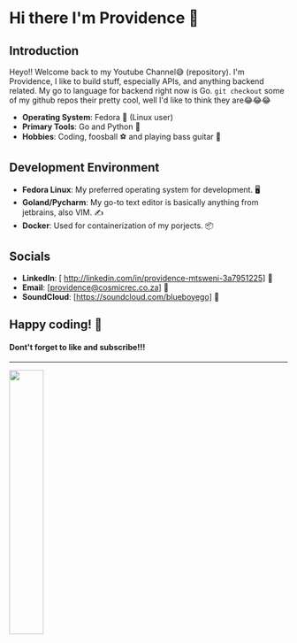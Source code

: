 # Hi there I'm Providence 👋

## Introduction
Heyo!! Welcome back to my Youtube Channel😅 (repository).
I'm Providence, I like to build stuff, especially APIs, and anything backend related. My go to language for backend right now is Go. 
`git checkout` some of my github repos their pretty cool, well I'd like to think they are😂😂😂

- **Operating System**: Fedora 🐧 (Linux user)
- **Primary Tools**: Go and Python 🐍
- **Hobbies**: Coding, foosball ⚽ and playing bass guitar 🎸
  
## Development Environment
- **Fedora Linux**: My preferred operating system for development. 🖥️
- **Goland/Pycharm**: My go-to text editor is basically anything from jetbrains, also VIM. ✍️
- **Docker**: Used for containerization of my porjects. 📦

## Socials
- **LinkedIn**: [ http://linkedin.com/in/providence-mtsweni-3a7951225] 🔗
- **Email**: [providence@cosmicrec.co.za] 📧
- **SoundCloud**: [https://soundcloud.com/blueboyego] 🎸

Happy coding! 🚀
----------------
#### Dont't forget to like and subscribe!!!
----------------
<img align="Left" width="35%"  src="https://github-readme-stats.vercel.app/api/top-langs/?username=directlypro&layout=compact">
